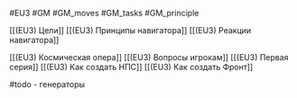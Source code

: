 #EU3 #GM #GM_moves #GM_tasks #GM_principle 


[[(EU3) Цели]]
[[(EU3) Принципы навигатора]]
[[(EU3) Реакции навигатора]]

[[(EU3) Космическая опера]]
[[(EU3) Вопросы игрокам]]
[[(EU3) Первая серия]]
[[(EU3) Как создать НПС]]
[[(EU3) Как создать Фронт]]

#todo - генераторы

